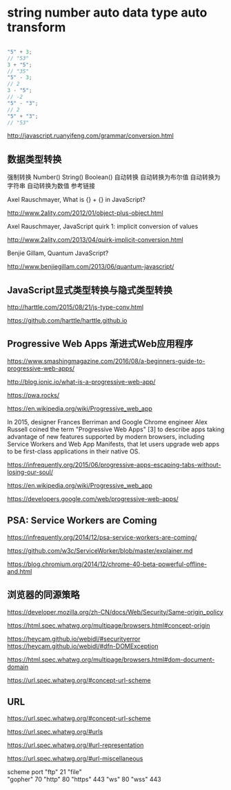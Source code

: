 # string number auto data type auto transform




```js

"5" + 3;
// "53"
3 + "5";
// "35"
"5" - 3;
// 2
3 - "5";
// -2
"5" - "3";
// 2
"5" + "3";
// "53"

```



http://javascript.ruanyifeng.com/grammar/conversion.html

## 数据类型转换


强制转换
    Number()
    String()
    Boolean()
自动转换
    自动转换为布尔值
    自动转换为字符串
    自动转换为数值
参考链接

Axel Rauschmayer, What is {} + {} in JavaScript?

http://www.2ality.com/2012/01/object-plus-object.html

Axel Rauschmayer, JavaScript quirk 1: implicit conversion of values

http://www.2ality.com/2013/04/quirk-implicit-conversion.html

Benjie Gillam, Quantum JavaScript?

http://www.benjiegillam.com/2013/06/quantum-javascript/


## JavaScript显式类型转换与隐式类型转换


http://harttle.com/2015/08/21/js-type-conv.html

https://github.com/harttle/harttle.github.io



## Progressive Web Apps 渐进式Web应用程序

https://www.smashingmagazine.com/2016/08/a-beginners-guide-to-progressive-web-apps/


http://blog.ionic.io/what-is-a-progressive-web-app/


https://pwa.rocks/

https://en.wikipedia.org/wiki/Progressive_web_app

In 2015, designer Frances Berriman and Google Chrome engineer Alex Russell coined the term "Progressive Web Apps" [3] to describe apps taking advantage of new features supported by modern browsers, including Service Workers and Web App Manifests, that let users upgrade web apps to be first-class applications in their native OS.

https://infrequently.org/2015/06/progressive-apps-escaping-tabs-without-losing-our-soul/

https://en.wikipedia.org/wiki/Progressive_web_app

https://developers.google.com/web/progressive-web-apps/


## PSA: Service Workers are Coming

https://infrequently.org/2014/12/psa-service-workers-are-coming/

https://github.com/w3c/ServiceWorker/blob/master/explainer.md

https://blog.chromium.org/2014/12/chrome-40-beta-powerful-offline-and.html


## 浏览器的同源策略

https://developer.mozilla.org/zh-CN/docs/Web/Security/Same-origin_policy

https://html.spec.whatwg.org/multipage/browsers.html#concept-origin

https://heycam.github.io/webidl/#securityerror  
https://heycam.github.io/webidl/#dfn-DOMException  

https://html.spec.whatwg.org/multipage/browsers.html#dom-document-domain

https://url.spec.whatwg.org/#concept-url-scheme


## URL

https://url.spec.whatwg.org/#concept-url-scheme

https://url.spec.whatwg.org/#urls

https://url.spec.whatwg.org/#url-representation

https://url.spec.whatwg.org/#url-miscellaneous


scheme  port
"ftp"   21
"file"  
"gopher"    70
"http"  80
"https" 443
"ws"    80
"wss"   443

